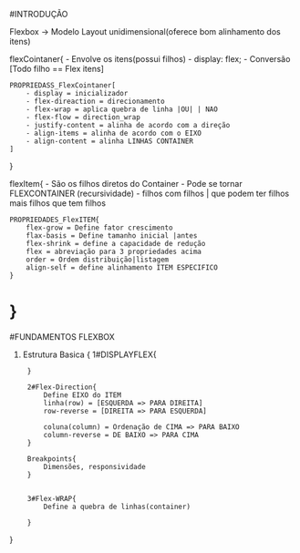 #INTRODUÇÃO

Flexbox -> Modelo Layout unidimensional(oferece bom alinhamento dos itens)

flexCointaner{
    - Envolve os itens(possui filhos)
    - display: flex;
    - Conversão [Todo filho == Flex itens]

    PROPRIEDASS_FlexCointaner[
        - display = inicializador
        - flex-direaction = direcionamento
        - flex-wrap = aplica quebra de linha |OU| | NAO
        - flex-flow = direction_wrap
        - justify-content = alinha de acordo com a direção
        - align-items = alinha de acordo com o EIXO
        - align-content = alinha LINHAS CONTAINER
    ]
}

flexItem{
     - São os filhos diretos do Container
     - Pode se tornar FLEXCONTAINER (recursividade)
     - filhos com filhos | que podem ter filhos mais filhos que tem filhos

    PROPRIEDADES_FlexITEM{
        flex-grow = Define fator crescimento
        flax-basis = Define tamanho inicial |antes 
        flex-shrink = define a capacidade de redução
        flex = abreviação para 3 propriedades acima
        order = Ordem distribuição|listagem
        align-self = define alinhamento ITEM ESPECIFICO
    }
}
=======================================================================================
#FUNDAMENTOS FLEXBOX

1. Estrutura Basica {
        1#DISPLAYFLEX{

        }

        2#Flex-Direction{
            Define EIXO do ITEM
            linha(row) = [ESQUERDA => PARA DIREITA]
            row-reverse = [DIREITA => PARA ESQUERDA]

            coluna(column) = Ordenação de CIMA => PARA BAIXO
            column-reverse = DE BAIXO => PARA CIMA
        }

        Breakpoints{
            Dimensões, responsividade
        }


        3#Flex-WRAP{
            Define a quebra de linhas(container)

        }



}